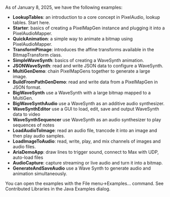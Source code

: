 As of January 8, 2025, we have the following examples:

- **LookupTables**: an introduction to a core concept in PixelAudio, lookup tables. Start here. 
- **Starter**: basics of creating a PixelMapGen instance and plugging it into a PixelAudioMapper.
- **QuickAnimation**: a simple way to animate a bitmap using PixelAudioMapper.
- **TransformPimage**: introduces the affine transforms available in the BitmapTransform class.
- **SimpleWaveSynth**: basics of creating a WaveSynth animation. 
- **JSONWaveSynth**: read and write JSON data to configure a WaveSynth.
- **MultiGenDemo**: chain PixelMapGens together to generate a large image.
- **BuildFromPathGenDemo**: read and write data from a PixelMapGen in JSON format. 
- **BigWaveSynth** use a WaveSynth with a large bitmap mapped to a MultiGen. 
- **BigWaveSynthAudio** use a WaveSynth as an additive audio synthesizer.
- **WaveSynthEditor** use a GUI to load, edit, save and output WaveSynth data to video
- **WaveSynthSequencer** use WaveSynth as an audio synthesizer to play sequences of notes
- **LoadAudioToImage**: read an audio file, trancode it into an image and then play audio samples. 
- **LoadImageToAudio**: read, write, play, and mix channels of images and audio files. 
- **AriaDemoApp**: draw lines to trigger sound, connect to Max with UDP, auto-load files
- **AudioCapture**: capture streaming or live audio and turn it into a bitmap.
- **GenerateAndSaveAudio** use a Wave Synth to generate audio and animation simultaneously.

You can open the examples with the File menu->Examples... command. See Contributed Libraries in the Java Examples dialog. 
